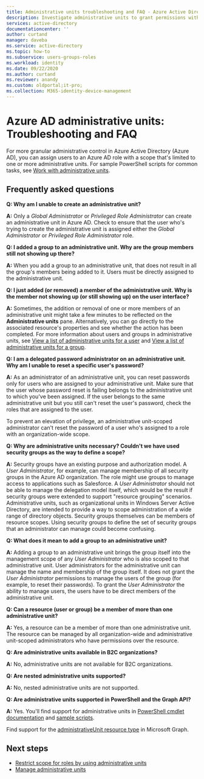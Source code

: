 ```yaml
---
title: Administrative units troubleshooting and FAQ - Azure Active Directory | Microsoft Docs
description: Investigate administrative units to grant permissions with restricted scope in Azure Active Directory.
services: active-directory
documentationcenter: ''
author: curtand
manager: daveba
ms.service: active-directory
ms.topic: how-to
ms.subservice: users-groups-roles
ms.workload: identity
ms.date: 09/22/2020
ms.author: curtand
ms.reviewer: anandy
ms.custom: oldportal;it-pro;
ms.collection: M365-identity-device-management
---
```



# Azure AD administrative units: Troubleshooting and FAQ

For more granular administrative control in Azure Active Directory (Azure AD), you can assign users to an Azure AD role with a scope that's limited to one or more administrative units. For sample PowerShell scripts for common tasks, see [Work with administrative units](/powershell/azure/active-directory/working-with-administrative-units?view=azureadps-2.0&preserve-view=true).

## Frequently asked questions

**Q: Why am I unable to create an administrative unit?**

**A:** Only a *Global Administrator* or *Privileged Role Administrator* can create an administrative unit in Azure AD. Check to ensure that the user who's trying to create the administrative unit is assigned either the *Global Administrator* or *Privileged Role Administrator* role.

**Q: I added a group to an administrative unit. Why are the group members still not showing up there?**

**A:** When you add a group to an administrative unit, that does not result in all the group's members being added to it. Users must be directly assigned to the administrative unit.

**Q: I just added (or removed) a member of the administrative unit. Why is the member not showing up (or still showing up) on the user interface?**

**A:** Sometimes, the addition or removal of one or more members of an administrative unit might take a few minutes to be reflected on the **Administrative units** pane. Alternatively, you can go directly to the associated resource's properties and see whether the action has been completed. For more information about users and groups in administrative units, see [View a list of administrative units for a user](admin-units-add-manage-users.md) and [View a list of administrative units for a group](admin-units-add-manage-groups.md).

**Q: I am a delegated password administrator on an administrative unit. Why am I unable to reset a specific user's password?**

**A:** As an administrator of an administrative unit, you can reset passwords only for users who are assigned to your administrative unit. Make sure that the user whose password reset is failing belongs to the administrative unit to which you've been assigned. If the user belongs to the same administrative unit but you still can't reset the user's password, check the roles that are assigned to the user. 

To prevent an elevation of privilege, an administrative unit-scoped administrator can't reset the password of a user who's assigned to a role with an organization-wide scope.

**Q: Why are administrative units necessary? Couldn't we have used security groups as the way to define a scope?**

**A:** Security groups have an existing purpose and authorization model. A *User Administrator*, for example, can manage membership of all security groups in the Azure AD organization. The role might use groups to manage access to applications such as Salesforce. A *User Administrator* should not be able to manage the delegation model itself, which would be the result if security groups were extended to support "resource grouping" scenarios. Administrative units, such as organizational units in Windows Server Active Directory, are intended to provide a way to scope administration of a wide range of directory objects. Security groups themselves can be members of resource scopes. Using security groups to define the set of security groups that an administrator can manage could become confusing.

**Q: What does it mean to add a group to an administrative unit?**

**A:** Adding a group to an administrative unit brings the group itself into the management scope of any *User Administrator* who is also scoped to that administrative unit. User administrators for the administrative unit can manage the name and membership of the group itself. It does not grant the *User Administrator* permissions to manage the users of the group (for example, to reset their passwords). To grant the *User Administrator* the ability to manage users, the users have to be direct members of the administrative unit.

**Q: Can a resource (user or group) be a member of more than one administrative unit?**

**A:** Yes, a resource can be a member of more than one administrative unit. The resource can be managed by all organization-wide and administrative unit-scoped administrators who have permissions over the resource.

**Q: Are administrative units available in B2C organizations?**

**A:** No, administrative units are not available for B2C organizations.

**Q: Are nested administrative units supported?**

**A:** No, nested administrative units are not supported.

**Q: Are administrative units supported in PowerShell and the Graph API?**

**A:** Yes. You'll find support for administrative units in [PowerShell cmdlet documentation](/powershell/module/Azuread/?view=azureadps-2.0&preserve-view=true) and [sample scripts](/powershell/azure/active-directory/working-with-administrative-units?view=azureadps-2.0&preserve-view=true).

Find support for the [administrativeUnit resource type](/graph/api/resources/administrativeunit?view=graph-rest-1.0&preserve-view=true) in Microsoft Graph.

## Next steps

- [Restrict scope for roles by using administrative units](administrative-units.md)
- [Manage administrative units](admin-units-manage.md)